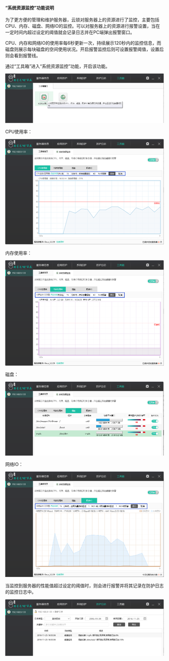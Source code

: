 #### “系统资源监控”功能说明
为了更方便的管理和维护服务器，云锁对服务器上的资源进行了监控，主要包括CPU、内存、磁盘、网络IO的监控。可以对服务器上的资源进行报警设置，当在一定时间内超过设定的阈值就会记录日志并在PC端弹出报警窗口。
        
CPU、内存和网络IO的使用率每6秒更新一次，持续展示120秒内的监控信息，而磁盘则展示每块磁盘的空间使用状况。开启报警监控后则可设置报警阈值，设置后则会看到报警线。

通过“工具箱”进入“系统资源监控”功能，开启该功能。

![](/assets/f2501.png)

CPU使用率：

![](/assets/f2502.png)

内存使用率：

![](/assets/f2503.png)

磁盘：

![](/assets/f2504.png)

网络IO：

![](/assets/f2505.png)

当监控到服务器的性能值超过设定的阈值时，则会进行报警并将其记录在防护日志的监控日志中。

![](/assets/f2506.png)